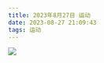 ```yaml
---
title: 2023年8月27日 运动
date: 2023-08-27 21:09:43
tags: 运动
---
```


<link rel="stylesheet" href="/../css/images.css">



<!-- more -->

<img class="half" src="/../images/exercise/2023-08-27.jpg"></img>
